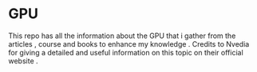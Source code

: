 # GPU
This repo has all the information about the GPU that i gather from the articles , course and books  to enhance my knowledge  .
Credits to Nvedia for giving a detailed and useful information on this topic on their official website  .
